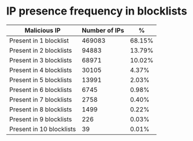 # IP presence frequency in blocklists
| Malicious IP | Number of IPs | % |
|----|----|----|
| Present in 1 blocklist | 469083 | 68.15% |
| Present in 2 blocklists | 94883 | 13.79% |
| Present in 3 blocklists | 68971 | 10.02% |
| Present in 4 blocklists | 30105 | 4.37% |
| Present in 5 blocklists | 13991 | 2.03% |
| Present in 6 blocklists | 6745 | 0.98% |
| Present in 7 blocklists | 2758 | 0.40% |
| Present in 8 blocklists | 1499 | 0.22% |
| Present in 9 blocklists | 226 | 0.03% |
| Present in 10 blocklists | 39 | 0.01% |
